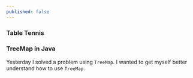 ```yaml
---
published: false
---
```

### Table Tennis


### TreeMap in Java

Yesterday I solved a problem using `TreeMap`. I wanted to get myself better understand how to use `TreeMap`. 